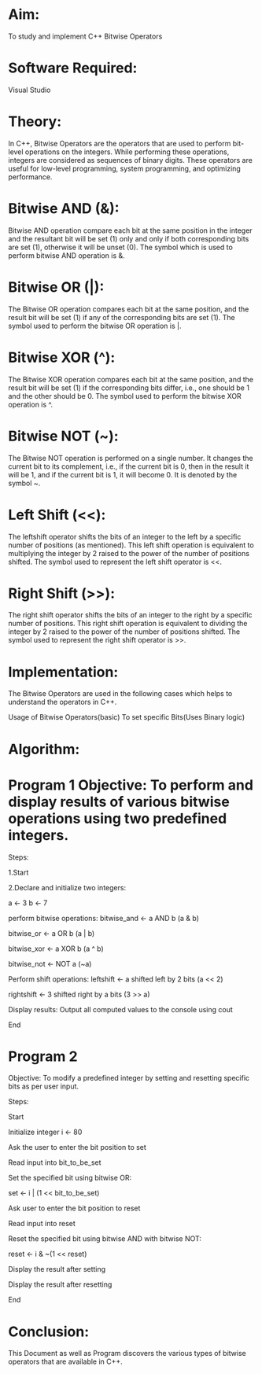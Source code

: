 # Aim: 

To study and implement C++ Bitwise Operators
# Software Required:
Visual Studio

# Theory:

In C++, Bitwise Operators are the operators that are used to perform bit-level operations on the integers. While performing these operations, integers are considered as sequences of binary digits. These operators are useful for low-level programming, system programming, and optimizing performance.

# Bitwise AND (&):
Bitwise AND operation compare each bit at the same position in the integer and the resultant bit will be set (1) only and only if both corresponding bits are set (1), otherwise it will be unset (0). The symbol which is used to perform bitwise AND operation is &.

# Bitwise OR (|):
The Bitwise OR operation compares each bit at the same position, and the result bit will be set (1) if any of the corresponding bits are set (1). The symbol used to perform the bitwise OR operation is |.

# Bitwise XOR (^):
The Bitwise XOR operation compares each bit at the same position, and the result bit will be set (1) if the corresponding bits differ, i.e., one should be 1 and the other should be 0. The symbol used to perform the bitwise XOR operation is ^.

# Bitwise NOT (~):
The Bitwise NOT operation is performed on a single number. It changes the current bit to its complement, i.e., if the current bit is 0, then in the result it will be 1, and if the current bit is 1, it will become 0. It is denoted by the symbol ~.

# Left Shift (<<):
The leftshift operator shifts the bits of an integer to the left by a specific number of positions (as mentioned). This left shift operation is equivalent to multiplying the integer by 2 raised to the power of the number of positions shifted. The symbol used to represent the left shift operator is <<.

# Right Shift (>>):
The right shift operator shifts the bits of an integer to the right by a specific number of positions. This right shift operation is equivalent to dividing the integer by 2 raised to the power of the number of positions shifted. The symbol used to represent the right shift operator is >>.

# Implementation:
The Bitwise Operators are used in the following cases which helps to understand the operators in C++.

Usage of Bitwise Operators(basic)
To set specific Bits(Uses Binary logic)

# Algorithm:

# Program 1 Objective: To perform and display results of various bitwise operations using two predefined integers.

Steps:

1.Start

2.Declare and initialize two integers:

a ← 3 b ← 7

perform bitwise operations:
bitwise_and ← a AND b (a & b)

bitwise_or ← a OR b (a | b)

bitwise_xor ← a XOR b (a ^ b)

bitwise_not ← NOT a (~a)

Perform shift operations:
leftshift ← a shifted left by 2 bits (a << 2)

rightshift ← 3 shifted right by a bits (3 >> a)

Display results:
Output all computed values to the console using cout

End

# Program 2

Objective: To modify a predefined integer by setting and resetting specific bits as per user input.

Steps:

Start

Initialize integer i ← 80

Ask the user to enter the bit position to set

Read input into bit_to_be_set

Set the specified bit using bitwise OR:

set ← i | (1 << bit_to_be_set)

Ask user to enter the bit position to reset

Read input into reset

Reset the specified bit using bitwise AND with bitwise NOT:

reset ← i & ~(1 << reset)

Display the result after setting

Display the result after resetting

End

# Conclusion:
This Document as well as Program discovers the various types of bitwise operators that are available in C++.
